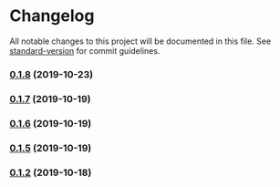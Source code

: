 # Changelog

All notable changes to this project will be documented in this file. See [standard-version](https://github.com/conventional-changelog/standard-version) for commit guidelines.

### [0.1.8](https://github.com/yaplas/subscribe-me/compare/v0.1.7...v0.1.8) (2019-10-23)



### [0.1.7](https://github.com/yaplas/subscribe-me/compare/v0.1.6...v0.1.7) (2019-10-19)



### [0.1.6](https://github.com/yaplas/subscribe-me/compare/v0.1.5...v0.1.6) (2019-10-19)



### [0.1.5](https://github.com/yaplas/subscribe-me/compare/v0.1.4...v0.1.5) (2019-10-19)



### [0.1.2](https://github.com/yaplas/subscribe-me/compare/v0.1.1...v0.1.2) (2019-10-18)
